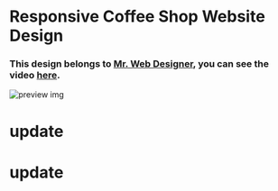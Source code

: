 # Responsive Coffee Shop Website Design
### This design belongs to [Mr. Web Designer](https://www.youtube.com/@MrWebDesignerAnas), you can see the video [here](https://youtu.be/52sKmRsk7xU).

![preview img](/preview.png)
# update
# update

